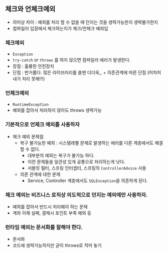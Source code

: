 ## 체크와 언체크예외
- 의미상 차이 : 예외를 처리 할 수 없을 때 던지는 것을 생략가능한지 생략불가한지
- 컴파일러 입장에서 체크하는지가 체크/언체크 예외임

### 체크예외
- `Exception`
- `try-catch` or `throws` 를 하지 않으면 컴파일러 에러가 발생한다.
- 장점 : 훌륭한 안전장치
- 단점 : 번거롭다. 많은 라이브러리를 쓸땐 더더욱,, + 의존관계에 따른 단점 (어차피 내가 처리 못해!!!)

### 언체크예외
- `RuntimeException`
- 예외를 잡아서 처리하지 않아도 throws 생략가능

### 기본적으로 언체크 예외를 사용하자
- 체크 예외 문제점
  - 복구 불가능한 예외 : 시스템레벨 문제로 발생하는 에러를 다른 계층에서도 해결할 수 없다.
    - 대부분의 예외는 복구가 불가능 하다.
    - 이런 문제들을 일관성 있게 공통으로 처리하는게 낫다.
    - 서블릿 필터, 스프링 인터셉터, 스프링의 `ControllerAdvice` 사용 
  - 의존 관계에 대한 문제
    - Service, Controller 계층에서도 `SQLException`을 의존하게 된다.  
    
### 체크 예외는 비즈니스 로직상 의도적으로 던지는 예외에만 사용하자.
- 예외를 잡아서 반드시 처리해야 하는 문제
- 계좌 이체 실패, 결제시 포인트 부족 예외 등 

### 런타임 예외는 문서화를 잘해야 한다.
- 문서화
- 코드에 생략가능하지만 굳이 throws로 적어 놓기